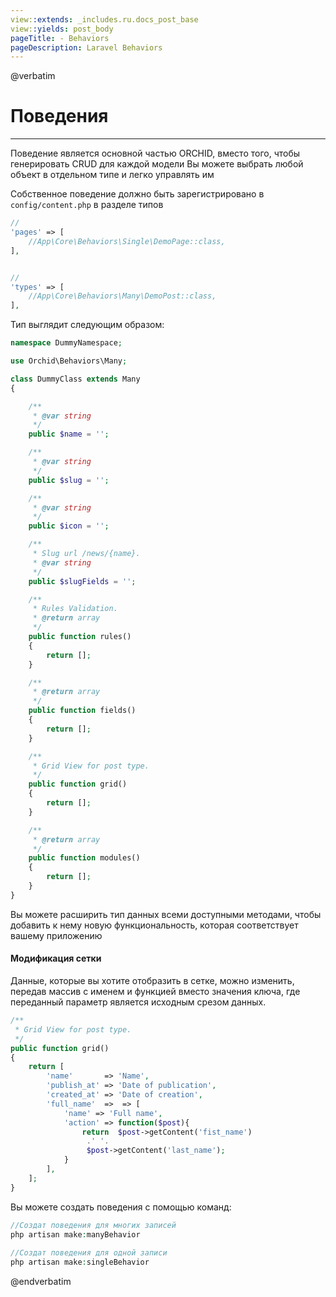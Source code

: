 ```yaml
---
view::extends: _includes.ru.docs_post_base
view::yields: post_body
pageTitle: - Behaviors
pageDescription: Laravel Behaviors
---
```

@verbatim
# Поведения 
----------

Поведение является основной частью ORCHID, вместо того, чтобы генерировать CRUD для каждой модели
Вы можете выбрать любой объект в отдельном типе и легко управлять им


Собственное поведение должно быть зарегистрировано в `config/content.php` в разделе типов


```php
//
'pages' => [
    //App\Core\Behaviors\Single\DemoPage::class,
],


//
'types' => [
    //App\Core\Behaviors\Many\DemoPost::class,
],
```


Тип выглядит следующим образом:

```php
namespace DummyNamespace;

use Orchid\Behaviors\Many;

class DummyClass extends Many
{

    /**
     * @var string
     */
    public $name = '';

    /**
     * @var string
     */
    public $slug = '';

    /**
     * @var string
     */
    public $icon = '';

    /**
     * Slug url /news/{name}.
     * @var string
     */
    public $slugFields = '';

    /**
     * Rules Validation.
     * @return array
     */
    public function rules()
    {
        return [];
    }

    /**
     * @return array
     */
    public function fields()
    {
        return [];
    }

    /**
     * Grid View for post type.
     */
    public function grid()
    {
        return [];
    }

    /**
     * @return array
     */
    public function modules()
    {
        return [];
    }
}

```

Вы можете расширить тип данных всеми доступными методами, чтобы добавить к нему новую функциональность, которая соответствует вашему приложению

 
#### Модификация сетки
 

Данные, которые вы хотите отобразить в сетке, можно изменить, передав массив с именем и функцией вместо значения ключа, где переданный параметр является исходным срезом данных.

 ```php
 /**
  * Grid View for post type.
  */
 public function grid()
 {
     return [
         'name'       => 'Name',
         'publish_at' => 'Date of publication',
         'created_at' => 'Date of creation',
         'full_name'  =>  => [
             'name' => 'Full name',
             'action' => function($post){
                 return  $post->getContent('fist_name') 
                  .' '.
                  $post->getContent('last_name');
             }
         ],
     ];
 }

```


Вы можете создать поведения с помощью команд:
```php
//Создат поведения для многих записей
php artisan make:manyBehavior
  
//Создат поведения для одной записи  
php artisan make:singleBehavior      
```
 

 
@endverbatim
